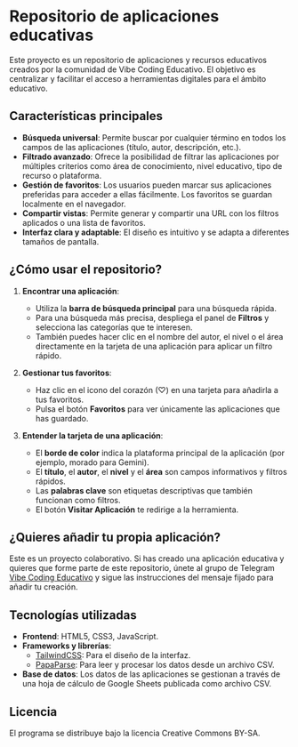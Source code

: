 # Repositorio de aplicaciones educativas

Este proyecto es un repositorio de aplicaciones y recursos educativos creados por la comunidad de Vibe Coding Educativo. El objetivo es centralizar y facilitar el acceso a herramientas digitales para el ámbito educativo.

## Características principales

* **Búsqueda universal**: Permite buscar por cualquier término en todos los campos de las aplicaciones (título, autor, descripción, etc.).
* **Filtrado avanzado**: Ofrece la posibilidad de filtrar las aplicaciones por múltiples criterios como área de conocimiento, nivel educativo, tipo de recurso o plataforma.
* **Gestión de favoritos**: Los usuarios pueden marcar sus aplicaciones preferidas para acceder a ellas fácilmente. Los favoritos se guardan localmente en el navegador.
* **Compartir vistas**: Permite generar y compartir una URL con los filtros aplicados o una lista de favoritos.
* **Interfaz clara y adaptable**: El diseño es intuitivo y se adapta a diferentes tamaños de pantalla.

## ¿Cómo usar el repositorio?

1.  **Encontrar una aplicación**:
    * Utiliza la **barra de búsqueda principal** para una búsqueda rápida.
    * Para una búsqueda más precisa, despliega el panel de **Filtros** y selecciona las categorías que te interesen.
    * También puedes hacer clic en el nombre del autor, el nivel o el área directamente en la tarjeta de una aplicación para aplicar un filtro rápido.

2.  **Gestionar tus favoritos**:
    * Haz clic en el icono del corazón (♡) en una tarjeta para añadirla a tus favoritos.
    * Pulsa el botón **Favoritos** para ver únicamente las aplicaciones que has guardado.

3.  **Entender la tarjeta de una aplicación**:
    * El **borde de color** indica la plataforma principal de la aplicación (por ejemplo, morado para Gemini).
    * El **título**, el **autor**, el **nivel** y el **área** son campos informativos y filtros rápidos.
    * Las **palabras clave** son etiquetas descriptivas que también funcionan como filtros.
    * El botón **Visitar Aplicación** te redirige a la herramienta.

## ¿Quieres añadir tu propia aplicación?

Este es un proyecto colaborativo. Si has creado una aplicación educativa y quieres que forme parte de este repositorio, únete al grupo de Telegram [Vibe Coding Educativo](https://t.me/vceduca) y sigue las instrucciones del mensaje fijado para añadir tu creación.

## Tecnologías utilizadas

* **Frontend**: HTML5, CSS3, JavaScript.
* **Frameworks y librerías**:
    * [TailwindCSS](https://tailwindcss.com/): Para el diseño de la interfaz.
    * [PapaParse](https://www.papaparse.com/): Para leer y procesar los datos desde un archivo CSV.
* **Base de datos**: Los datos de las aplicaciones se gestionan a través de una hoja de cálculo de Google Sheets publicada como archivo CSV.

## Licencia

El programa se distribuye bajo la licencia Creative Commons BY-SA.
